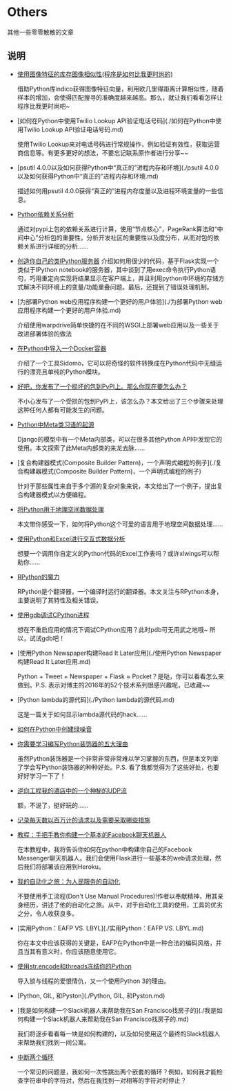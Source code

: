 # Others
其他一些零零散散的文章

## 说明
- [使用图像特征的库存图像相似性(程序是如何比我更时尚的)](./程序是如何比我更时尚的.md) 

    借助Python库indico获得图像特征向量，利用欧几里得距离计算相似性，随着样本的增加，会使得匹配搜寻的准确度越来越高。那么，就让我们看看怎样让程序比我更时尚吧~

- [如何在Python中使用Twilio Lookup API验证电话号码](./如何在Python中使用Twilio Lookup API验证电话号码.md)
    
    使用Twilio Lookup来对电话号码进行常规操作，例如验证有效性，获取运营商信息等。有更多更好的想法，不要忘记联系原作者进行分享~~


- [psutil 4.0.0以及如何获得Python中“真正的”进程内存和环境](./psutil 4.0.0以及如何获得Python中“真正的”进程内存和环境.md) 
    
    描述如何用psutil 4.0.0获得“真正的”进程内存度量以及进程环境变量的一些信息。

- [Python依赖关系分析](./Python依赖关系分析.md) 
 
    通过对pypi上包的依赖关系进行计算，使用“节点核心”，PageRank算法和“中间中心”分析包的重要性，分析开发社区的重要性以及度分布，从而对包的依赖关系进行详细的分析……

- [创造你自己的类IPython服务器](./创造你自己的类IPython服务器.md) 
    介绍如何用很少的代码，基于Flask实现一个类似于IPython notebook的服务器，其中谈到了用exec命令执行Python语句，巧用重定向实现将结果显示在客户端上，并且利用python中环境的存储方式解决不同环境上的变量/功能重叠问题。最后，还提到了错误处理机制。

- [为部署Python web应用程序构建一个更好的用户体验](./为部署Python web应用程序构建一个更好的用户体验.md)

    介绍使用warpdrive简单快捷的在不同的WSGI上部署web应用以及一些关于改进部署体验的做法

- [在Python中导入一个Docker容器](./在Python中导入一个Docker容器.md)

    介绍了一个工具Sidomo，它可以将奇怪的软件转换成在Python代码中无缝运行的漂亮且单纯的Python模块。

- [好吧，你发布了一个损坏的包到PyPI上。那么你现在要怎么办？](./好吧，你发布了一个损坏的包到PyPI上。那么你现在要怎么办？.md)
    
    不小心发布了一个受损的包到PyPI上，该怎么办？本文给出了三个步骤来处理这种任何人都有可能发生的问题。

- [Python中Meta类习语的起源](./Python中Meta类习语的起源.md)

    Django的模型中有一个Meta内部类，可以在很多其他Python API中发现它的使用。本文探索了此Meta内部类的来龙去脉……


- [复合构建器模式(Composite Builder Pattern)，一个声明式编程的例子](./复合构建器模式(Composite Builder Pattern)，一个声明式编程的例子)
    
    针对于那些属性来自于多个源的复杂对象来说，本文给出了一个例子，提出复合构建器模式以方便编程。

- [将Python用于地理空间数据处理](./将Python用于地理空间数据处理.md)
    
    本文带你感受一下，如何将Python这个可爱的语言用于地理空间数据处理……

- [使用Python和Excel进行交互式数据分析](./使用Python和Excel进行交互式数据分析.md)

    想要一个调用你自定义的Python代码的Excel工作表吗？或许xlwings可以帮助你……

- [RPython的魔力](./RPython的魔力.md)

    RPython是个翻译器，一个编译时运行的翻译器。本文关注与RPython本身，主要说明了其特性及相关错误。


- [使用gdb调试CPython进程](./使用gdb调试CPython进程.md)

    想在不重启应用的情况下调试CPython应用？此时pdb可无用武之地哦~ 所以，试试gdb吧！

- [使用Python Newspaper构建Read It Later应用](./使用Python Newspaper构建Read It Later应用.md)

    Python + Tweet + Newspaper + Flask ≈ Pocket？是哒，你可以看看怎么来做到。P.S. 表示对博主的2016年的52个技术系列很感兴趣呢，已收藏~~

- [Python lambda的源代码](./Python lambda的源代码.md)

    这是一篇关于如何显示lambda源代码的hack……


- [如何在Python中创建绿噪音](./如何在Python中创建绿噪音.md)

- [你需要学习编写Python装饰器的五大理由](./你需要学习编写Python装饰器的五大理由.md)

    虽然Python装饰器是一个非常非常非常难以学习掌握的东西，但是本文列举了学会写Python装饰器的种种好处。P.S. 看了我都觉得为了这些好处，也要好好学习一下了！

- [逆向工程我的酒店中的一个神秘的UDP流](./逆向工程我的酒店中的一个神秘的UDP流.md)

    额，不说了，挺好玩的……

- [记录每天数以百万计的请求以及需要采取哪些措施](./记录每天数以百万计的请求以及需要采取哪些措施.md)


- [教程：手把手教你构建一个基本的Facebook聊天机器人](./教程：手把手教你构建一个基本的Facebook聊天机器人.md)

    在本教程中，我将告诉你如何在python中构建你自己的Facebook Messenger聊天机器人。我们会使用Flask进行一些基本的web请求处理，然后我们将部署该应用到Heroku。

- [我的自动化之旅：为人民服务的自动化](./我的自动化之旅：为人民服务的自动化.md)

    不要使用手工流程(Don't Use Manual Procedures)!作者以奉献精神，用其亲身经历，讲述了他的自动化之旅。从中，对于自动化工具的使用，工具的优劣之分，令人收获良多。

- [实用Python：EAFP VS. LBYL](./实用Python：EAFP VS. LBYL.md)

    你在本文中应该获得的关键是，EAFP在Python中是一种合法的编码风格，并且当其有意义时，你应该随意使用它。

- [使用str.encode和threads冻结你的Python](./使用str.encode和threads冻结你的Python.md)

    导入锁与线程的爱恨情仇，又一个使用Python 3的理由。

- [Python, GIL, 和Pyston](./Python, GIL, 和Pyston.md)

- [我是如何构建一个Slack机器人来帮助我在San Francisco找房子的](./我是如何构建一个Slack机器人来帮助我在San Francisco找房子的.md)

    我们将逐步看看每一块是如何构建的，以及如何使用这个最终的Slack机器人来帮助我们找到一间公寓。

- [中断两个循环](./中断两个循环.md)

    一个常见的问题是，我如何一次性跳出两个嵌套的循环？例如，如何我才能检查字符串中的字符对，然后在我找到一对相等的字符对时停止？